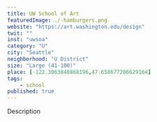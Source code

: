 ```yaml
---
title: UW School of Art
featuredImage: ./-hamburgers.png
website: "https://art.washington.edu/design"
twit: ""
inst: "uwsoa"
category: "U"
city: "Seattle"
neighborhood: "U District"
size: "Large (41-100)"
place: [-122.3063840868196,47.658677206629164]
tags:
    - school
published: true
---
```


Description
